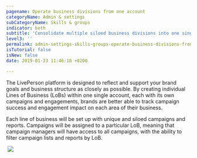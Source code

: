 ```yaml
---
pagename: Operate business divisions from one account
categoryName: Admin & settings
subCategoryName: Skills & groups
indicator: both
subtitle: 'Consolidate multiple siloed business divisions into one single account '
level3: ''
permalink: admin-settings-skills-groups-operate-business-divisions-from-one-account.html
isTutorial: false
isNew: false
date: 2019-01-23 11:46:18 +0200

---
```

The LivePerson platform is designed to reflect and support your brand goals and business structure as closely as possible. By creating individual Lines of Business (LoBs) within one single account, each with its own campaigns and engagements, brands are better able to track campaign success and engagement impact on each area of their business.

Each line of business will be set up with unique and siloed campaigns and reports. Campaigns will be assigned to a particular LoB, meaning that campaign managers will have access to all campaigns, with the ability to filter campaign lists and reports by LoB. 

 ![](/img/LOB1.gif)